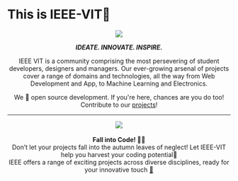
# This is IEEE-VIT🚀



<p align="center">
  <img src="https://github.com/IEEE-VIT/.github/blob/main/profile/IEEE%20Space.png">
</p>

<p align="center">
<b><i>IDEATE. INNOVATE. INSPIRE.</i></b>
</p>

<p align="center">
IEEE VIT is a community comprising the most persevering of student developers, designers and managers. Our ever-growing arsenal of projects cover a range of domains and technologies, all the way from Web Development and App, to Machine Learning and Electronics. 
</p>
<p align="center">
We 💙 open source development. If you're here, chances are you do too! Contribute to our <a href="https://github.com/orgs/IEEE-VIT/repositories">projects</a>!
</p>

-----------------------------------------------------------------
<div align="center">
  <img src ="https://github.com/ascendantaditya/.github/blob/main/profile/thematrix.jpg">
  <br>
  <br>
  <b>Fall into Code! 🍂✨</b>
<br>Don’t let your projects fall into the autumn leaves of neglect! Let IEEE-VIT help you harvest your coding potential🍁
<br>IEEE offers a range of exciting projects across diverse disciplines, ready for your innovative touch <span style="text-decoration:none;"><a href="https://www.youtube.com/watch?v=Eo-KmOd3i7s" target="_blank">🥳</a></span>
</div>


